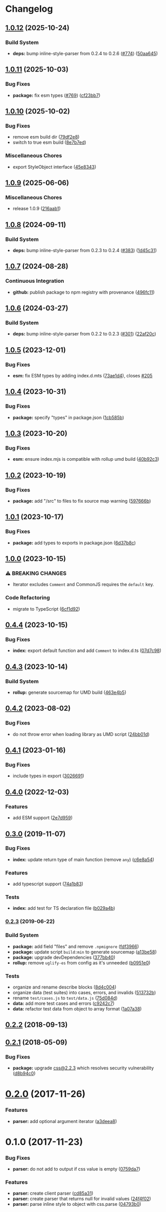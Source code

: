 # Changelog

## [1.0.12](https://github.com/remarkablemark/style-to-object/compare/v1.0.11...v1.0.12) (2025-10-24)


### Build System

* **deps:** bump inline-style-parser from 0.2.4 to 0.2.6 ([#774](https://github.com/remarkablemark/style-to-object/issues/774)) ([50aa645](https://github.com/remarkablemark/style-to-object/commit/50aa645372d10b47deb4cd9e5df7031baf699787))

## [1.0.11](https://github.com/remarkablemark/style-to-object/compare/v1.0.10...v1.0.11) (2025-10-03)


### Bug Fixes

* **package:** fix esm types ([#769](https://github.com/remarkablemark/style-to-object/issues/769)) ([cf23bb7](https://github.com/remarkablemark/style-to-object/commit/cf23bb7a8b21e7ec6eda6dfb1aedfddd6ad372c5))

## [1.0.10](https://github.com/remarkablemark/style-to-object/compare/v1.0.9...v1.0.10) (2025-10-02)

### Bug Fixes

- remove esm build dir ([79df2e8](https://github.com/remarkablemark/style-to-object/commit/79df2e80346d57668dae6d95626ad6b8fa501178))
- switch to true esm build ([8e7b7ed](https://github.com/remarkablemark/style-to-object/commit/8e7b7edad01aa46c6b83d8308da5e9fffd143e20))

### Miscellaneous Chores

- export StyleObject interface ([45e8343](https://github.com/remarkablemark/style-to-object/commit/45e834300a2f75eb165f2f8100d6c356fa2c7b2a))

## [1.0.9](https://github.com/remarkablemark/style-to-object/compare/v1.0.8...v1.0.9) (2025-06-06)

### Miscellaneous Chores

- release 1.0.9 ([216aab1](https://github.com/remarkablemark/style-to-object/commit/216aab1d363b44a7611b3cc562a921c10986b15b))

## [1.0.8](https://github.com/remarkablemark/style-to-object/compare/v1.0.7...v1.0.8) (2024-09-11)

### Build System

- **deps:** bump inline-style-parser from 0.2.3 to 0.2.4 ([#383](https://github.com/remarkablemark/style-to-object/issues/383)) ([1d45c31](https://github.com/remarkablemark/style-to-object/commit/1d45c318fc85b7054b5dbe2d256bc02179bb6310))

## [1.0.7](https://github.com/remarkablemark/style-to-object/compare/v1.0.6...v1.0.7) (2024-08-28)

### Continuous Integration

- **github:** publish package to npm registry with provenance ([496fc11](https://github.com/remarkablemark/style-to-object/commit/496fc11f70d57d457cebb0d0fbb9eab881871e8d))

## [1.0.6](https://github.com/remarkablemark/style-to-object/compare/v1.0.5...v1.0.6) (2024-03-27)

### Build System

- **deps:** bump inline-style-parser from 0.2.2 to 0.2.3 ([#301](https://github.com/remarkablemark/style-to-object/issues/301)) ([22af20c](https://github.com/remarkablemark/style-to-object/commit/22af20ceb8f82e24b374d08d28c3af204b59b81e))

## [1.0.5](https://github.com/remarkablemark/style-to-object/compare/v1.0.4...v1.0.5) (2023-12-01)

### Bug Fixes

- **esm:** fix ESM types by adding index.d.mts ([73ae1d4](https://github.com/remarkablemark/style-to-object/commit/73ae1d41d97eb4db0983fd06d3b6ea2ef436ea65)), closes [#205](https://github.com/remarkablemark/style-to-object/issues/205)

## [1.0.4](https://github.com/remarkablemark/style-to-object/compare/v1.0.3...v1.0.4) (2023-10-31)

### Bug Fixes

- **package:** specify "types" in package.json ([1cb585b](https://github.com/remarkablemark/style-to-object/commit/1cb585b796bfcc33790ee319ec9c0ceb5a1048d7))

## [1.0.3](https://github.com/remarkablemark/style-to-object/compare/v1.0.2...v1.0.3) (2023-10-20)

### Bug Fixes

- **esm:** ensure index.mjs is compatible with rollup umd build ([40b92c3](https://github.com/remarkablemark/style-to-object/commit/40b92c3e8d13eab96b65f8aa2a656e8bc9a94a15))

## [1.0.2](https://github.com/remarkablemark/style-to-object/compare/v1.0.1...v1.0.2) (2023-10-19)

### Bug Fixes

- **package:** add "/src" to files to fix source map warning ([597666b](https://github.com/remarkablemark/style-to-object/commit/597666b92e5cc10c7185d94d30c7549bf0ab4263))

## [1.0.1](https://github.com/remarkablemark/style-to-object/compare/v1.0.0...v1.0.1) (2023-10-17)

### Bug Fixes

- **package:** add types to exports in package.json ([6d37b8c](https://github.com/remarkablemark/style-to-object/commit/6d37b8c973c952d5b4171feeff64dcc00cbfb7c2))

## [1.0.0](https://github.com/remarkablemark/style-to-object/compare/v0.4.4...v1.0.0) (2023-10-15)

### ⚠ BREAKING CHANGES

- Iterator excludes `Comment` and CommonJS requires the `default` key.

### Code Refactoring

- migrate to TypeScript ([6cf1d92](https://github.com/remarkablemark/style-to-object/commit/6cf1d92650d7669244b423d3ae9d345fd563f855))

## [0.4.4](https://github.com/remarkablemark/style-to-object/compare/v0.4.3...v0.4.4) (2023-10-15)

### Bug Fixes

- **index:** export default function and add `Comment` to index.d.ts ([07d7c98](https://github.com/remarkablemark/style-to-object/commit/07d7c9825d1c111f1083aaadf9fd4891eb7b1f7a))

## [0.4.3](https://github.com/remarkablemark/style-to-object/compare/v0.4.2...v0.4.3) (2023-10-14)

### Build System

- **rollup:** generate sourcemap for UMD build ([463e4b5](https://github.com/remarkablemark/style-to-object/commit/463e4b59ea8249df831977b4008a973e1f5d3cfe))

## [0.4.2](https://github.com/remarkablemark/style-to-object/compare/v0.4.1...v0.4.2) (2023-08-02)

### Bug Fixes

- do not throw error when loading library as UMD script ([24bb01d](https://github.com/remarkablemark/style-to-object/commit/24bb01df3b81f22ebe7ae6760cb7954d4a936c7d))

## [0.4.1](https://github.com/remarkablemark/style-to-object/compare/v0.4.0...v0.4.1) (2023-01-16)

### Bug Fixes

- include types in export ([3026691](https://github.com/remarkablemark/style-to-object/commit/3026691e090a6763f3b03d13a9251952d15b2e7a))

## [0.4.0](https://github.com/remarkablemark/style-to-object/compare/v0.3.0...v0.4.0) (2022-12-03)

### Features

- add ESM support ([2e7d959](https://github.com/remarkablemark/style-to-object/commit/2e7d959f4ced37c40de82a1c7a4fbb2f299f04cd))

## [0.3.0](https://github.com/remarkablemark/style-to-object/compare/v0.2.3...v0.3.0) (2019-11-07)

### Bug Fixes

- **index:** update return type of main function (remove `any`) ([c6e8a54](https://github.com/remarkablemark/style-to-object/commit/c6e8a54))

### Features

- add typescript support ([74a1b83](https://github.com/remarkablemark/style-to-object/commit/74a1b83))

### Tests

- **index:** add test for TS declaration file ([b029a4b](https://github.com/remarkablemark/style-to-object/commit/b029a4b))

### [0.2.3](https://github.com/remarkablemark/style-to-object/compare/v0.2.2...v0.2.3) (2019-06-22)

### Build System

- **package:** add field "files" and remove `.npmignore` ([fdf3966](https://github.com/remarkablemark/style-to-object/commit/fdf3966))
- **package:** update script `build:min` to generate sourcemap ([a13be58](https://github.com/remarkablemark/style-to-object/commit/a13be58))
- **package:** upgrade devDependencies ([377bb40](https://github.com/remarkablemark/style-to-object/commit/377bb40))
- **rollup:** remove `uglify-es` from config as it's unneeded ([b0951e0](https://github.com/remarkablemark/style-to-object/commit/b0951e0))

### Tests

- organize and rename describe blocks ([8d4c004](https://github.com/remarkablemark/style-to-object/commit/8d4c004))
- organize data (test suites) into cases, errors, and invalids ([513732b](https://github.com/remarkablemark/style-to-object/commit/513732b))
- rename `test/cases.js` to `test/data.js` ([75d084d](https://github.com/remarkablemark/style-to-object/commit/75d084d))
- **data:** add more test cases and errors ([c9242c7](https://github.com/remarkablemark/style-to-object/commit/c9242c7))
- **data:** refactor test data from object to array format ([1a07a38](https://github.com/remarkablemark/style-to-object/commit/1a07a38))

<a name="0.2.2"></a>

## [0.2.2](https://github.com/remarkablemark/style-to-object/compare/v0.2.1...v0.2.2) (2018-09-13)

<a name="0.2.1"></a>

## [0.2.1](https://github.com/remarkablemark/style-to-object/compare/v0.2.0...v0.2.1) (2018-05-09)

### Bug Fixes

- **package:** upgrade css@2.2.3 which resolves security vulnerability ([d8b94c0](https://github.com/remarkablemark/style-to-object/commit/d8b94c0))

<a name="0.2.0"></a>

# [0.2.0](https://github.com/remarkablemark/style-to-object/compare/v0.1.0...v0.2.0) (2017-11-26)

### Features

- **parser:** add optional argument iterator ([a3deea8](https://github.com/remarkablemark/style-to-object/commit/a3deea8))

<a name="0.1.0"></a>

# 0.1.0 (2017-11-23)

### Bug Fixes

- **parser:** do not add to output if css value is empty ([0759da7](https://github.com/remarkablemark/style-to-object/commit/0759da7))

### Features

- **parser:** create client parser ([cd85a31](https://github.com/remarkablemark/style-to-object/commit/cd85a31))
- **parser:** create parser that returns null for invalid values ([24f4f02](https://github.com/remarkablemark/style-to-object/commit/24f4f02))
- **parser:** parse inline style to object with css.parse ([04793b0](https://github.com/remarkablemark/style-to-object/commit/04793b0))
